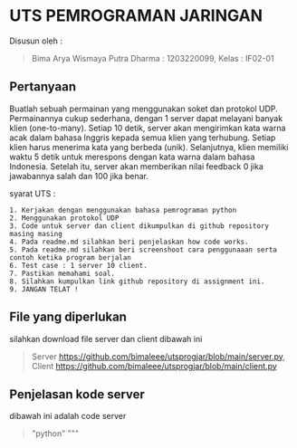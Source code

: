 # UTS PEMROGRAMAN JARINGAN
Disusun oleh :
>Bima Arya Wismaya Putra Dharma : 1203220099, Kelas : IF02-01

## Pertanyaan

Buatlah sebuah permainan yang menggunakan soket dan protokol UDP. Permainannya cukup sederhana, dengan 1 server dapat melayani banyak klien (one-to-many). Setiap 10 detik, server akan mengirimkan kata warna acak dalam bahasa Inggris kepada semua klien yang terhubung. Setiap klien harus menerima kata yang berbeda (unik). Selanjutnya, klien memiliki waktu 5 detik untuk merespons dengan kata warna dalam bahasa Indonesia. Setelah itu, server akan memberikan nilai feedback 0 jika jawabannya salah dan 100 jika benar.

syarat UTS :

    1. Kerjakan dengan menggunakan bahasa pemrograman python
    2. Menggunakan protokol UDP
    3. Code untuk server dan client dikumpulkan di github repository masing masing
    4. Pada readme.md silahkan beri penjelaskan how code works.
    5. Pada readme.md silahkan beri screenshoot cara penggunaaan serta contoh ketika program berjalan
    6. Test case : 1 server 10 client.
    7. Pastikan memahami soal.
    8. Silahkan kumpulkan link github repository di assignment ini.
    9. JANGAN TELAT !

## File yang diperlukan
silahkan download file server dan client dibawah ini
>Server https://github.com/bimaleee/utsprogjar/blob/main/server.py, Client https://github.com/bimaleee/utsprogjar/blob/main/client.py

## Penjelasan kode server
dibawah ini adalah code server
>"python" """
